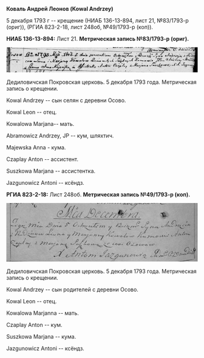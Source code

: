 **Коваль Андрей Леонов (Kowal Andrzey)**

5 декабря 1793 г -- крещение (НИАБ 136-13-894, лист 21, №83/1793-р
(ориг)), (РГИА 823-2-18, лист 248об, №49/1793-р (коп)).

**НИАБ 136-13-894:** Лист 21. **Метрическая запись №83/1793-р (ориг).**

![](./media/cd4f34f3b9488deedb08851c2a84bc17bc3f8f33.png)

Дедиловичская Покровская церковь. 5 декабря 1793 года. Метрическая
запись о крещении.

Kowal Andrzey -- сын селян с деревни Осовo.

Kowal Leon -- отец.

Kowalowa Marjana-- мать.

Abramowicz Andrzey, JP -- кум, шляхтич.

Majewska Anna - кума.

Czaplay Anton -- ассистент.

Suszkowa Marjana -- ассистентка.

Jazgunowicz Antoni -- ксёндз.

**РГИА 823-2-18:** Лист 248об. **Метрическая запись №49/1793-р (коп).**

![](./media/2241a6d3a06a0115cd74ecf471b62beb37fd2443.png)

Дедиловичская Покровская церковь. 5 декабря 1793 года. Метрическая
запись о крещении.

Kowal Andrzey -- сын родителей с деревни Осово.

Kowal Leon -- отец.

Kowalowa Marjanna -- мать.

Czaplay Anton -- кум.

Suszkowa Marjana -- кума.

Jazgunowicz Antoni -- ксёндз.

